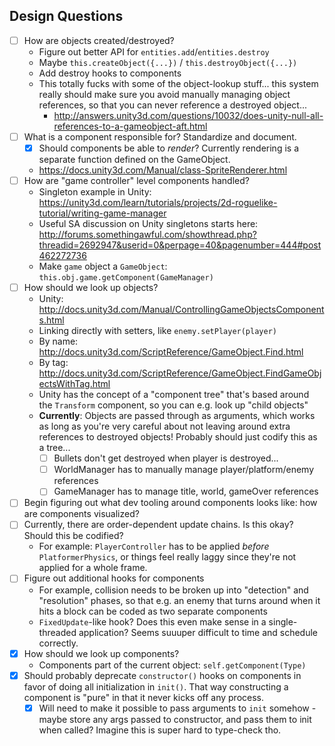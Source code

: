 ## Design Questions

* [ ] How are objects created/destroyed?
  * Figure out better API for `entities.add`/`entities.destroy`
  * Maybe `this.createObject({...})` / `this.destroyObject({...})`
  * Add destroy hooks to components
  * This totally fucks with some of the object-lookup stuff... this system really should make sure you avoid manually managing object references, so that you can never reference a destroyed object...
    * http://answers.unity3d.com/questions/10032/does-unity-null-all-references-to-a-gameobject-aft.html
* [ ] What is a component responsible for? Standardize and document.
  * [x] Should components be able to *render*? Currently rendering is a separate function defined on the GameObject.
  * https://docs.unity3d.com/Manual/class-SpriteRenderer.html
* [ ] How are "game controller" level components handled?
  * Singleton example in Unity: https://unity3d.com/learn/tutorials/projects/2d-roguelike-tutorial/writing-game-manager
  * Useful SA discussion on Unity singletons starts here: http://forums.somethingawful.com/showthread.php?threadid=2692947&userid=0&perpage=40&pagenumber=444#post462272736
  * Make `game` object a `GameObject`: `this.obj.game.getComponent(GameManager)`
* [ ] How should we look up objects?
  * Unity: http://docs.unity3d.com/Manual/ControllingGameObjectsComponents.html
  * Linking directly with setters, like `enemy.setPlayer(player)`
  * By name: http://docs.unity3d.com/ScriptReference/GameObject.Find.html
  * By tag: http://docs.unity3d.com/ScriptReference/GameObject.FindGameObjectsWithTag.html
  * Unity has the concept of a "component tree" that's based around the `Transform` component, so you can e.g. look up "child objects"
  * **Currently**: Objects are passed through as arguments, which works as long as you're very careful about not leaving around extra references to destroyed objects! Probably should just codify this as a tree...
    * [ ] Bullets don't get destroyed when player is destroyed...
    * [ ] WorldManager has to manually manage player/platform/enemy references
    * [ ] GameManager has to manage title, world, gameOver references
* [ ] Begin figuring out what dev tooling around components looks like: how are components visualized?
* [ ] Currently, there are order-dependent update chains. Is this okay? Should this be codified?
  * For example: `PlayerController` has to be applied *before* `PlatformerPhysics`, or things feel really laggy since they're not applied for a whole frame.
* [ ] Figure out additional hooks for components
  * For example, collision needs to be broken up into "detection" and "resolution" phases, so that e.g. an enemy that turns around when it hits a block can be coded as two separate components
  * `FixedUpdate`-like hook? Does this even make sense in a single-threaded application? Seems suuuper difficult to time and schedule correctly.
* [x] How should we look up components?
  * Components part of the current object: `self.getComponent(Type)`
* [x] Should probably deprecate `constructor()` hooks on components in favor of doing all initialization in `init()`. That way constructing a component is "pure" in that it never kicks off any process.
  * [x] Will need to make it possible to pass arguments to `init` somehow - maybe store any args passed to constructor, and pass them to init when called? Imagine this is super hard to type-check tho.
